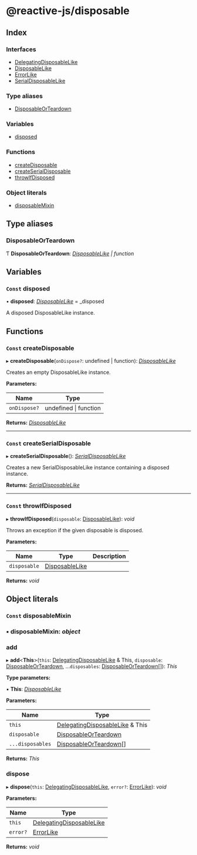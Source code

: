 
# @reactive-js/disposable

## Index

### Interfaces

* [DelegatingDisposableLike](interfaces/delegatingdisposablelike.md)
* [DisposableLike](interfaces/disposablelike.md)
* [ErrorLike](interfaces/errorlike.md)
* [SerialDisposableLike](interfaces/serialdisposablelike.md)

### Type aliases

* [DisposableOrTeardown](README.md#disposableorteardown)

### Variables

* [disposed](README.md#const-disposed)

### Functions

* [createDisposable](README.md#const-createdisposable)
* [createSerialDisposable](README.md#const-createserialdisposable)
* [throwIfDisposed](README.md#const-throwifdisposed)

### Object literals

* [disposableMixin](README.md#const-disposablemixin)

## Type aliases

###  DisposableOrTeardown

Ƭ **DisposableOrTeardown**: *[DisposableLike](interfaces/disposablelike.md) | function*

## Variables

### `Const` disposed

• **disposed**: *[DisposableLike](interfaces/disposablelike.md)* =  _disposed

A disposed DisposableLike instance.

## Functions

### `Const` createDisposable

▸ **createDisposable**(`onDispose?`: undefined | function): *[DisposableLike](interfaces/disposablelike.md)*

Creates an empty DisposableLike instance.

**Parameters:**

Name | Type |
------ | ------ |
`onDispose?` | undefined &#124; function |

**Returns:** *[DisposableLike](interfaces/disposablelike.md)*

___

### `Const` createSerialDisposable

▸ **createSerialDisposable**(): *[SerialDisposableLike](interfaces/serialdisposablelike.md)*

Creates a new SerialDisposableLike instance containing a disposed instance.

**Returns:** *[SerialDisposableLike](interfaces/serialdisposablelike.md)*

___

### `Const` throwIfDisposed

▸ **throwIfDisposed**(`disposable`: [DisposableLike](interfaces/disposablelike.md)): *void*

Throws an exception if the given disposable is disposed.

**Parameters:**

Name | Type | Description |
------ | ------ | ------ |
`disposable` | [DisposableLike](interfaces/disposablelike.md) |   |

**Returns:** *void*

## Object literals

### `Const` disposableMixin

### ▪ **disposableMixin**: *object*

###  add

▸ **add**<**This**>(`this`: [DelegatingDisposableLike](interfaces/delegatingdisposablelike.md) & This, `disposable`: [DisposableOrTeardown](README.md#disposableorteardown), ...`disposables`: [DisposableOrTeardown](README.md#disposableorteardown)[]): *This*

**Type parameters:**

▪ **This**: *[DisposableLike](interfaces/disposablelike.md)*

**Parameters:**

Name | Type |
------ | ------ |
`this` | [DelegatingDisposableLike](interfaces/delegatingdisposablelike.md) & This |
`disposable` | [DisposableOrTeardown](README.md#disposableorteardown) |
`...disposables` | [DisposableOrTeardown](README.md#disposableorteardown)[] |

**Returns:** *This*

###  dispose

▸ **dispose**(`this`: [DelegatingDisposableLike](interfaces/delegatingdisposablelike.md), `error?`: [ErrorLike](interfaces/errorlike.md)): *void*

**Parameters:**

Name | Type |
------ | ------ |
`this` | [DelegatingDisposableLike](interfaces/delegatingdisposablelike.md) |
`error?` | [ErrorLike](interfaces/errorlike.md) |

**Returns:** *void*
